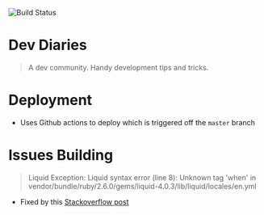 ![Build Status](https://github.com/dev-diaries/web/actions/workflows/deploy.yml/badge.svg)

Dev Diaries
==================
> A dev community. Handy development tips and tricks.

# Deployment
* Uses Github actions to deploy which is triggered off the `master` branch

# Issues Building
> Liquid Exception: Liquid syntax error (line 8): Unknown tag 'when' in vendor/bundle/ruby/2.6.0/gems/liquid-4.0.3/lib/liquid/locales/en.yml
* Fixed by this [Stackoverflow post](https://stackoverflow.com/questions/47565390/getting-an-unknown-tag-liquid-error-while-using-jekyll)
